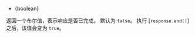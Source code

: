 <!-- YAML
added: v0.0.2
-->

* {boolean}

返回一个布尔值，表示响应是否已完成。
默认为 `false`。
执行 [`response.end()`] 之后，该值会变为 `true`。

